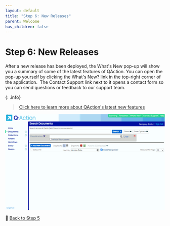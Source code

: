```yaml
---
layout: default
title: "Step 6: New Releases"
parent: Welcome
has_children: false
---
```

# Step 6: New Releases
After a new release has been deployed, the What's New pop-up will show you a summary of some of the latest features of QAction. You can open the pop-up yourself by clicking the What's New? link in the top-right corner of the application.  The Contact Support link next to it opens a contact form so you can send questions or feedback to our support team.

{: .info}
> [Click here to learn more about QAction's latest new features](/)

![](/assets/images/whats-new-contact-support.gif)

 [Back to Step 5](/getting-started/5-profile)
